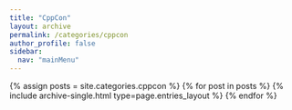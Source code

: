```yaml
---
title: "CppCon"
layout: archive
permalink: /categories/cppcon
author_profile: false
sidebar:
  nav: "mainMenu"
---
```


{% assign posts = site.categories.cppcon %}
{% for post in posts %} {% include archive-single.html type=page.entries_layout %} {% endfor %}